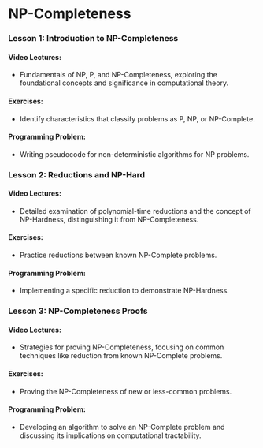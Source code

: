 # NP-Completeness

### Lesson 1: Introduction to NP-Completeness
#### Video Lectures:
- Fundamentals of NP, P, and NP-Completeness, exploring the foundational concepts and significance in computational theory.
#### Exercises:
- Identify characteristics that classify problems as P, NP, or NP-Complete.
#### Programming Problem:
- Writing pseudocode for non-deterministic algorithms for NP problems.

### Lesson 2: Reductions and NP-Hard
#### Video Lectures:
- Detailed examination of polynomial-time reductions and the concept of NP-Hardness, distinguishing it from NP-Completeness.
#### Exercises:
- Practice reductions between known NP-Complete problems.
#### Programming Problem:
- Implementing a specific reduction to demonstrate NP-Hardness.

### Lesson 3: NP-Completeness Proofs
#### Video Lectures:
- Strategies for proving NP-Completeness, focusing on common techniques like reduction from known NP-Complete problems.
#### Exercises:
- Proving the NP-Completeness of new or less-common problems.
#### Programming Problem:
- Developing an algorithm to solve an NP-Complete problem and discussing its implications on computational tractability.
